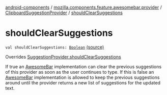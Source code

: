 [android-components](../../index.md) / [mozilla.components.feature.awesomebar.provider](../index.md) / [ClipboardSuggestionProvider](index.md) / [shouldClearSuggestions](./should-clear-suggestions.md)

# shouldClearSuggestions

`val shouldClearSuggestions: `[`Boolean`](https://kotlinlang.org/api/latest/jvm/stdlib/kotlin/-boolean/index.html) [(source)](https://github.com/mozilla-mobile/android-components/blob/master/components/feature/awesomebar/src/main/java/mozilla/components/feature/awesomebar/provider/ClipboardSuggestionProvider.kt#L50)

Overrides [SuggestionProvider.shouldClearSuggestions](../../mozilla.components.concept.awesomebar/-awesome-bar/-suggestion-provider/should-clear-suggestions.md)

If true an [AwesomeBar](../../mozilla.components.concept.awesomebar/-awesome-bar/index.md) implementation can clear the previous suggestions of this provider as soon as the
user continues to type. If this is false an [AwesomeBar](../../mozilla.components.concept.awesomebar/-awesome-bar/index.md) implementation is allowed to keep the previous
suggestions around until the provider returns a new list of suggestions for the updated text.

